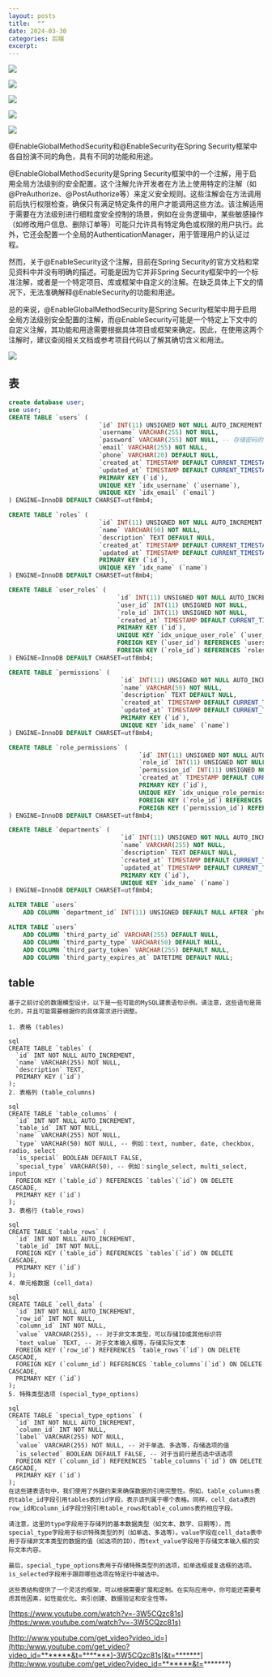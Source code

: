 ```yaml
---
layout: posts
title:  ""
date: 2024-03-30
categories: 后端
excerpt: 
---
```


![](../.images/18e93596ecb.png)



![](../.images/18f23aff24f.png)

![](../.images/18f23b21864.png)

![](../.images/18f23bbab15.png)

![](../.images/18f23b897ca.png)

@EnableGlobalMethodSecurity和@EnableSecurity在Spring Security框架中各自扮演不同的角色，具有不同的功能和用途。

@EnableGlobalMethodSecurity是Spring Security框架中的一个注解，用于启用全局方法级别的安全配置。这个注解允许开发者在方法上使用特定的注解（如@PreAuthorize、@PostAuthorize等）来定义安全规则。这些注解会在方法调用前后执行权限检查，确保只有满足特定条件的用户才能调用这些方法。该注解适用于需要在方法级别进行细粒度安全控制的场景，例如在业务逻辑中，某些敏感操作（如修改用户信息、删除订单等）可能只允许具有特定角色或权限的用户执行。此外，它还会配置一个全局的AuthenticationManager，用于管理用户的认证过程。

然而，关于@EnableSecurity这个注解，目前在Spring Security的官方文档和常见资料中并没有明确的描述。可能是因为它并非Spring Security框架中的一个标准注解，或者是一个特定项目、库或框架中自定义的注解。在缺乏具体上下文的情况下，无法准确解释@EnableSecurity的功能和用途。

总的来说，@EnableGlobalMethodSecurity是Spring Security框架中用于启用全局方法级别安全配置的注解，而@EnableSecurity可能是一个特定上下文中的自定义注解，其功能和用途需要根据具体项目或框架来确定。因此，在使用这两个注解时，建议查阅相关文档或参考项目代码以了解其确切含义和用法。



![](../.images/18f2a9a3db3.png)

## 表

```sql
create database user;
use user;
CREATE TABLE `users` (
                         `id` INT(11) UNSIGNED NOT NULL AUTO_INCREMENT,
                         `username` VARCHAR(255) NOT NULL,
                         `password` VARCHAR(255) NOT NULL, -- 存储密码的哈希值
                         `email` VARCHAR(255) NOT NULL,
                         `phone` VARCHAR(20) DEFAULT NULL,
                         `created_at` TIMESTAMP DEFAULT CURRENT_TIMESTAMP,
                         `updated_at` TIMESTAMP DEFAULT CURRENT_TIMESTAMP ON UPDATE CURRENT_TIMESTAMP,
                         PRIMARY KEY (`id`),
                         UNIQUE KEY `idx_username` (`username`),
                         UNIQUE KEY `idx_email` (`email`)
) ENGINE=InnoDB DEFAULT CHARSET=utf8mb4;

CREATE TABLE `roles` (
                         `id` INT(11) UNSIGNED NOT NULL AUTO_INCREMENT,
                         `name` VARCHAR(50) NOT NULL,
                         `description` TEXT DEFAULT NULL,
                         `created_at` TIMESTAMP DEFAULT CURRENT_TIMESTAMP,
                         `updated_at` TIMESTAMP DEFAULT CURRENT_TIMESTAMP ON UPDATE CURRENT_TIMESTAMP,
                         PRIMARY KEY (`id`),
                         UNIQUE KEY `idx_name` (`name`)
) ENGINE=InnoDB DEFAULT CHARSET=utf8mb4;

CREATE TABLE `user_roles` (
                              `id` INT(11) UNSIGNED NOT NULL AUTO_INCREMENT,
                              `user_id` INT(11) UNSIGNED NOT NULL,
                              `role_id` INT(11) UNSIGNED NOT NULL,
                              `created_at` TIMESTAMP DEFAULT CURRENT_TIMESTAMP,
                              PRIMARY KEY (`id`),
                              UNIQUE KEY `idx_unique_user_role` (`user_id`, `role_id`),
                              FOREIGN KEY (`user_id`) REFERENCES `users` (`id`) ON DELETE CASCADE,
                              FOREIGN KEY (`role_id`) REFERENCES `roles` (`id`) ON DELETE CASCADE
) ENGINE=InnoDB DEFAULT CHARSET=utf8mb4;

CREATE TABLE `permissions` (
                               `id` INT(11) UNSIGNED NOT NULL AUTO_INCREMENT,
                               `name` VARCHAR(50) NOT NULL,
                               `description` TEXT DEFAULT NULL,
                               `created_at` TIMESTAMP DEFAULT CURRENT_TIMESTAMP,
                               `updated_at` TIMESTAMP DEFAULT CURRENT_TIMESTAMP ON UPDATE CURRENT_TIMESTAMP,
                               PRIMARY KEY (`id`),
                               UNIQUE KEY `idx_name` (`name`)
) ENGINE=InnoDB DEFAULT CHARSET=utf8mb4;

CREATE TABLE `role_permissions` (
                                    `id` INT(11) UNSIGNED NOT NULL AUTO_INCREMENT,
                                    `role_id` INT(11) UNSIGNED NOT NULL,
                                    `permission_id` INT(11) UNSIGNED NOT NULL,
                                    `created_at` TIMESTAMP DEFAULT CURRENT_TIMESTAMP,
                                    PRIMARY KEY (`id`),
                                    UNIQUE KEY `idx_unique_role_permission` (`role_id`, `permission_id`),
                                    FOREIGN KEY (`role_id`) REFERENCES `roles` (`id`) ON DELETE CASCADE,
                                    FOREIGN KEY (`permission_id`) REFERENCES `permissions` (`id`) ON DELETE CASCADE
) ENGINE=InnoDB DEFAULT CHARSET=utf8mb4;

CREATE TABLE `departments` (
                               `id` INT(11) UNSIGNED NOT NULL AUTO_INCREMENT,
                               `name` VARCHAR(255) NOT NULL,
                               `description` TEXT DEFAULT NULL,
                               `created_at` TIMESTAMP DEFAULT CURRENT_TIMESTAMP,
                               `updated_at` TIMESTAMP DEFAULT CURRENT_TIMESTAMP ON UPDATE CURRENT_TIMESTAMP,
                               PRIMARY KEY (`id`),
                               UNIQUE KEY `idx_name` (`name`)
) ENGINE=InnoDB DEFAULT CHARSET=utf8mb4;

ALTER TABLE `users`
    ADD COLUMN `department_id` INT(11) UNSIGNED DEFAULT NULL AFTER `phone`;

ALTER TABLE `users`
    ADD COLUMN `third_party_id` VARCHAR(255) DEFAULT NULL,
    ADD COLUMN `third_party_type` VARCHAR(50) DEFAULT NULL,
    ADD COLUMN `third_party_token` VARCHAR(255) DEFAULT NULL,
    ADD COLUMN `third_party_expires_at` DATETIME DEFAULT NULL;

```





## table

````
基于之前讨论的数据模型设计，以下是一些可能的MySQL建表语句示例。请注意，这些语句是简化的，并且可能需要根据你的具体需求进行调整。

1. 表格 (tables)

sql
CREATE TABLE `tables` (  
  `id` INT NOT NULL AUTO_INCREMENT,  
  `name` VARCHAR(255) NOT NULL,  
  `description` TEXT,  
  PRIMARY KEY (`id`)  
);
2. 表格列 (table_columns)

sql
CREATE TABLE `table_columns` (  
  `id` INT NOT NULL AUTO_INCREMENT,  
  `table_id` INT NOT NULL,  
  `name` VARCHAR(255) NOT NULL,  
  `type` VARCHAR(50) NOT NULL, -- 例如：text, number, date, checkbox, radio, select  
  `is_special` BOOLEAN DEFAULT FALSE,  
  `special_type` VARCHAR(50), -- 例如：single_select, multi_select, input  
  FOREIGN KEY (`table_id`) REFERENCES `tables`(`id`) ON DELETE CASCADE,  
  PRIMARY KEY (`id`)  
);
3. 表格行 (table_rows)

sql
CREATE TABLE `table_rows` (  
  `id` INT NOT NULL AUTO_INCREMENT,  
  `table_id` INT NOT NULL,  
  FOREIGN KEY (`table_id`) REFERENCES `tables`(`id`) ON DELETE CASCADE,  
  PRIMARY KEY (`id`)  
);
4. 单元格数据 (cell_data)

sql
CREATE TABLE `cell_data` (  
  `id` INT NOT NULL AUTO_INCREMENT,  
  `row_id` INT NOT NULL,  
  `column_id` INT NOT NULL,  
  `value` VARCHAR(255), -- 对于非文本类型，可以存储ID或其他标识符  
  `text_value` TEXT, -- 对于文本输入框等，存储实际文本  
  FOREIGN KEY (`row_id`) REFERENCES `table_rows`(`id`) ON DELETE CASCADE,  
  FOREIGN KEY (`column_id`) REFERENCES `table_columns`(`id`) ON DELETE CASCADE,  
  PRIMARY KEY (`id`)  
);
5. 特殊类型选项 (special_type_options)

sql
CREATE TABLE `special_type_options` (  
  `id` INT NOT NULL AUTO_INCREMENT,  
  `column_id` INT NOT NULL,  
  `label` VARCHAR(255) NOT NULL,  
  `value` VARCHAR(255) NOT NULL, -- 对于单选、多选等，存储选项的值  
  `is_selected` BOOLEAN DEFAULT FALSE, -- 对于当前行是否选中该选项  
  FOREIGN KEY (`column_id`) REFERENCES `table_columns`(`id`) ON DELETE CASCADE,  
  PRIMARY KEY (`id`)  
);
在这些建表语句中，我们使用了外键约束来确保数据的引用完整性。例如，table_columns表的table_id字段引用tables表的id字段，表示该列属于哪个表格。同样，cell_data表的row_id和column_id字段分别引用table_rows和table_columns表的相应字段。

请注意，这里的type字段用于存储列的基本数据类型（如文本、数字、日期等），而special_type字段用于标识特殊类型的列（如单选、多选等）。value字段在cell_data表中用于存储非文本类型的数据的值（如选项的ID），而text_value字段用于存储文本输入框的实际文本内容。

最后，special_type_options表用于存储特殊类型列的选项，如单选框或复选框的选项。is_selected字段用于跟踪哪些选项在特定行中被选中。

这些表结构提供了一个灵活的框架，可以根据需要扩展和定制。在实际应用中，你可能还需要考虑其他因素，如性能优化、索引创建、数据验证和安全性等。
````

[https://www.youtube.com/watch?v=-3W5CQzc81s](https:/www.youtube.com/watch?v=-3W5CQzc81s)



[http://www.youtube.com/get_video?video_id=](http:/www.youtube.com/get_video?video_id=*******&t=*******)-3W5CQzc81s[&t=*******](http:/www.youtube.com/get_video?video_id=*******&t=*******)
